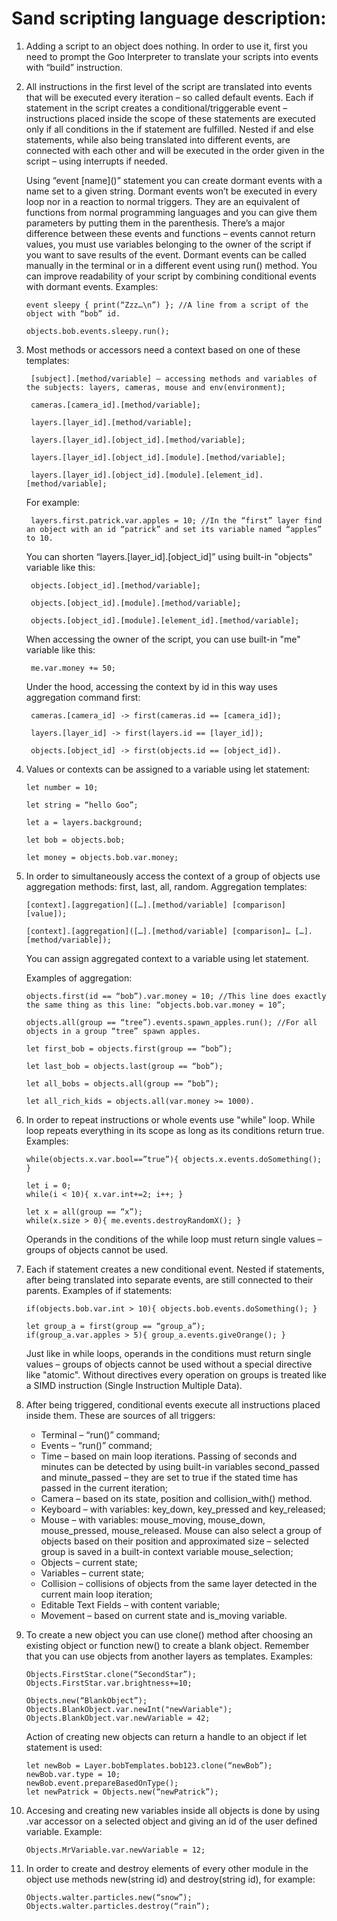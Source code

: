 # Sand scripting language description:

1. Adding a script to an object does nothing. In order to use it, first you need to prompt the Goo Interpreter to translate your scripts into events with “build” instruction.
2.	All instructions in the first level of the script are translated into events that will be executed every iteration – so called default events. Each if statement in the script creates a conditional/triggerable event – instructions placed inside the scope of these statements are executed only if all conditions in the if statement are fulfilled. Nested if and else statements, while also being translated into different events, are connected with each other and will be executed in the order given in the script – using interrupts if needed.

    Using “event [name]\(\)” statement you can create dormant events with a name set to a given string. Dormant events won’t be executed in every loop nor in a reaction to normal triggers. They are an equivalent of functions from normal programming languages and you can give them parameters by putting them in the parenthesis. There’s a major difference between these events and functions – events cannot return values, you must use variables belonging to the owner of the script if you want to save results of the event. Dormant events can be called manually in the terminal or in a different event using run() method. You can improve readability of your script by combining conditional events with dormant events. Examples:
	    
        event sleepy { print(“Zzz…\n”) }; //A line from a script of the object with “bob” id.

        objects.bob.events.sleepy.run();

3. Most methods or accessors need a context based on one of these templates:

        [subject].[method/variable] – accessing methods and variables of the subjects: layers, cameras, mouse and env(environment);

        cameras.[camera_id].[method/variable];
        
        layers.[layer_id].[method/variable];
        
        layers.[layer_id].[object_id].[method/variable];
        
        layers.[layer_id].[object_id].[module].[method/variable];
        
        layers.[layer_id].[object_id].[module].[element_id].[method/variable];
	For example: 
        
        layers.first.patrick.var.apples = 10; //In the “first” layer find an object with an id “patrick” and set its variable named “apples” to 10.
    You can shorten “layers.[layer_id].[object_id]” using built-in "objects" variable like this:
        
        objects.[object_id].[method/variable];
        
        objects.[object_id].[module].[method/variable];
        
        objects.[object_id].[module].[element_id].[method/variable];
	When accessing the owner of the script, you can use built-in "me" variable like this:
		
        me.var.money += 50;
	Under the hood, accessing the context by id in this way uses aggregation command first:
        
        cameras.[camera_id] -> first(cameras.id == [camera_id]);
        
        layers.[layer_id] -> first(layers.id == [layer_id]);
        
        objects.[object_id] -> first(objects.id == [object_id]).

4.	Values or contexts can be assigned to a variable using let statement:
        
        let number = 10;
        
        let string = “hello Goo”;
        
        let a = layers.background;
        
        let bob = objects.bob;
        
        let money = objects.bob.var.money;

5.	In order to simultaneously access the context of a group of objects use aggregation methods: first, last, all, random. Aggregation templates:
        
        [context].[aggregation]([…].[method/variable] [comparison] [value]);
        
        [context].[aggregation]([…].[method/variable] [comparison]… […].[method/variable]);
	You can assign aggregated context to a variable using let statement.
	
    Examples of aggregation:
        
        objects.first(id == “bob”).var.money = 10; //This line does exactly the same thing as this line: “objects.bob.var.money = 10”;
        
        objects.all(group == “tree”).events.spawn_apples.run(); //For all objects in a group “tree” spawn apples.
        
        let first_bob = objects.first(group == “bob”);
        
        let last_bob = objects.last(group == “bob”);
        
        let all_bobs = objects.all(group == “bob”);
        
        let all_rich_kids = objects.all(var.money >= 1000).
6.	In order to repeat instructions or whole events use "while" loop. While loop repeats everything in its scope as long as its conditions return true. Examples:
        
        while(objects.x.var.bool==”true”){ objects.x.events.doSomething(); }
        
        let i = 0;
        while(i < 10){ x.var.int+=2; i++; }
                
        let x = all(group == “x”);
        while(x.size > 0){ me.events.destroyRandomX(); }
    Operands in the conditions of the while loop must return single values – groups of objects cannot be used.

7.	Each if statement creates a new conditional event. Nested if statements, after being translated into separate events, are still connected to their parents. Examples of if statements:
    
        if(objects.bob.var.int > 10){ objects.bob.events.doSomething(); }
        
        let group_a = first(group == “group_a”);
        if(group_a.var.apples > 5){ group_a.events.giveOrange(); }
    Just like in while loops, operands in the conditions must return single values – groups of objects cannot be used without a special directive like "atomic". Without directives every operation on groups is treated like a SIMD instruction (Single Instruction Multiple Data).

8.	After being triggered, conditional events execute all instructions placed inside them. These are sources of all triggers:
    - Terminal – “run()” command;
    - Events – “run()” command;
    - Time – based on main loop iterations. Passing of seconds and minutes can be detected by using built-in variables second_passed and minute_passed – they are set to true if the stated time has passed in the current iteration;
    - Camera – based on its state, position and collision_with() method.
    - Keyboard – with variables: key_down, key_pressed and key_released;
    - Mouse – with variables: mouse_moving, mouse_down, mouse_pressed, mouse_released. Mouse can also select a group of objects based on their position and approximated size – selected group is saved in a built-in context variable mouse_selection;
    - Objects – current state;
    - Variables – current state;
    - Collision – collisions of objects from the same layer detected in the current main loop iteration;
    - Editable Text Fields – with content variable;
    - Movement – based on current state and is_moving variable.
9.	To create a new object you can use clone() method after choosing an existing object or function new() to create a blank object. Remember that you can use objects from another layers as templates. Examples:
        
        Objects.FirstStar.clone(“SecondStar”);
        Objects.FirstStar.var.brightness+=10;
        
        Objects.new(“BlankObject”);
        Objects.BlankObject.var.newInt("newVariable");
        Objects.BlankObject.var.newVariable = 42;
	
    Action of creating new objects can return a handle to an object if let statement is used:
            
        let newBob = Layer.bobTemplates.bob123.clone(“newBob”);
        newBob.var.type = 10;
        newBob.event.prepareBasedOnType();
        let newPatrick = Objects.new(“newPatrick”);

10.	Accesing and creating new variables inside all objects is done by using .var accessor on a selected object and giving an id of the user defined variable. Example:
        
        Objects.MrVariable.var.newVariable = 12;
11.	In order to create and destroy elements of every other module in the object use methods new(string id) and destroy(string id), for example:
        
        Objects.walter.particles.new(“snow”);
        Objects.walter.particles.destroy(“rain”);
